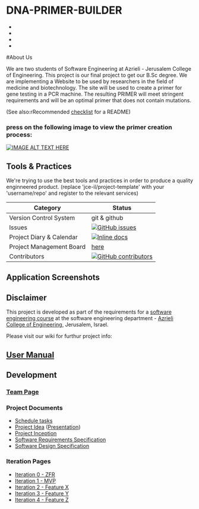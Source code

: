 # DNA-PRIMER-BUILDER


* 
* 
* 
* 
 #About Us
 
 We are two students of Software Engineering at Azrieli - Jerusalem College of Engineering. This project is our final project to get our B.Sc degree. We are implementing a Website to be used by researchers in the field of medicine and biotechnology. The site will be used to create a primer for gene testing in a PCR machine. The resulting PRIMER will meet stringent requirements and will be an optimal primer that does not contain mutations.

(See also:rRecommended [checklist](https://github.com/ddbeck/readme-checklist/blob/master/checklist.md) for a README) 



###  press on the following image to view the primer creation process:
[![IMAGE ALT TEXT HERE](https://img.youtube.com/vi/DjNGgte52lI/0.jpg)](https://www.youtube.com/watch?v=DjNGgte52lI)



## Tools & Practices
We're trying to use the best tools and practices in order to produce a quality enginneered product.
(replace 'jce-il/project-template' with your 'username/repo' and register to the relevant services)

|Category|Status|
|---|---|
| Version Control System| git & github |
| Issues | [![GitHub issues](https://img.shields.io/github/issues/erezam/DNA-PRIMER-BUILDER.svg?style=flat)](https://github.com/erezam/DNA-PRIMER-BUILDER/issues) |
| Project Diary & Calendar | [![Inline docs](http://inch-ci.org/github/erezam/DNA-PRIMER-BUILDER.svg?branch=master)](https://github.com/erezam/DNA-PRIMER-BUILDER/wiki/Project-Calendar) |
| Project Management Board| [here](https://github.com/orbardugo/Hahot-Hameshulash/projects/1) |
| Contributors | [![GitHub contributors](https://img.shields.io/github/contributors/erezam/DNA-PRIMER-BUILDER.svg)](https://github.com/erezam/DNA-PRIMER-BUILDER/graphs/contributors)|


## Application Screenshots


## Disclaimer
This project is developed as part of the requirements for a [software engineering course](https://github.com/jce-il/se-class/wiki) at the software engineering department - [Azrieli College of Engineering](http://www.jce.ac.il/), Jerusalem, Israel.

Please visit our wiki for furthur project info: 

## [User Manual](../../wiki/user-manual) 

## Development


### [Team Page](../../wiki/team)

### Project Documents
- [Schedule tasks](https://github.com/orbardugo/Hahot-Hameshulash/projects/2)
- [Project Idea](docs/idea.pdf) ([Presentation](docs/idea-slides.pdf))
- [Project Inception](../../wiki/inception)
- [Software Requirements Specification](../../wiki/srs)
- [Software Design Specification](../../wiki/sds)

### Iteration Pages
- [Iteration 0 - ZFR]()
- [Iteration 1 - MVP]()
- [Iteration 2 - Feature X]()
- [Iteration 3 - Feature Y]() 
- [Iteration 4 - Feature Z]()
